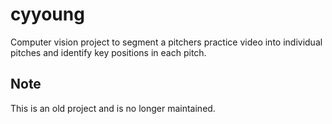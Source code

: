 # cyyoung
Computer vision project to segment a pitchers practice video into individual pitches and identify key positions in each pitch.

## Note
This is an old project and is no longer maintained.
